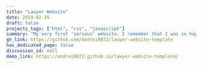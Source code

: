 ```yaml
---
title: "Lawyer Website"
date: 2019-02-25
draft: false
projects_tags: ["html", "css", "javascript"]
summary: "My very first 'serious' website. I remember that I was so happy to see that the layout turned out to be exactly how I intended!"
gh_link: https://github.com/Andrei0872/lawyer-website-template
has_dedicated_page: false
discussion_id: null
demo_link: https://andrei0872.github.io/lawyer-website-template/
---
```


